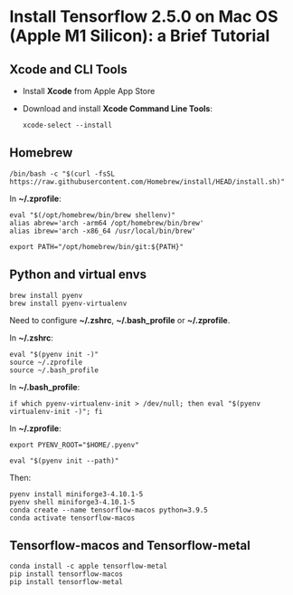 # Install Tensorflow 2.5.0 on Mac OS (Apple M1 Silicon): a Brief Tutorial

## Xcode and CLI Tools

- Install __Xcode__ from Apple App Store

- Download and install __Xcode Command Line Tools__:

  ```shell
  xcode-select --install
  ```

## Homebrew

```shell
/bin/bash -c "$(curl -fsSL https://raw.githubusercontent.com/Homebrew/install/HEAD/install.sh)"
```

In __~/.zprofile__:

```
eval "$(/opt/homebrew/bin/brew shellenv)"
alias abrew='arch -arm64 /opt/homebrew/bin/brew'
alias ibrew='arch -x86_64 /usr/local/bin/brew'

export PATH="/opt/homebrew/bin/git:${PATH}"
```

## Python and virtual envs

```shell
brew install pyenv
brew install pyenv-virtualenv
```

Need to configure __~/.zshrc__, __~/.bash_profile__ or __~/.zprofile__.

In __~/.zshrc__:
```
eval "$(pyenv init -)"
source ~/.zprofile
source ~/.bash_profile
```

In __~/.bash_profile__:

```
if which pyenv-virtualenv-init > /dev/null; then eval "$(pyenv virtualenv-init -)"; fi
```

In __~/.zprofile__:

```
export PYENV_ROOT="$HOME/.pyenv"

eval "$(pyenv init --path)"
```

Then:

```shell
pyenv install miniforge3-4.10.1-5
pyenv shell miniforge3-4.10.1-5
conda create --name tensorflow-macos python=3.9.5
conda activate tensorflow-macos
```

## Tensorflow-macos and Tensorflow-metal
```shell
conda install -c apple tensorflow-metal
pip install tensorflow-macos
pip install tensorflow-metal
```

